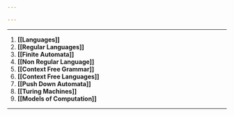 ```yaml
---

---
```

---

1.  **[[Languages]]**
2. **[[Regular Languages]]**
3. **[[Finite Automata]]**
4. **[[Non Regular Language]]**
5. **[[Context Free Grammar]]**
6. **[[Context Free Languages]]**
7. **[[Push Down Automata]]**
8. **[[Turing Machines]]**
9. **[[Models of Computation]]**

---